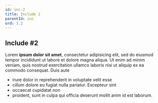 ```yaml
---
id: inc-2
title: Include 2
parentId: inc
ord: 3.2
---
```

## Include #2

Lorem **ipsum dolor sit amet**, consectetur adipisicing elit, sed do eiusmod
tempor incididunt ut labore et dolore magna aliqua. Ut enim ad minim veniam,
quis nostrud exercitation ullamco laboris nisi ut aliquip ex ea commodo
consequat. Duis aute

  - irure dolor in reprehenderit in voluptate velit esse
  - cillum dolore eu fugiat nulla pariatur. Excepteur sint
  - occaecat cupidatat non
  - proident, sunt in culpa qui officia deserunt mollit anim id est laborum.